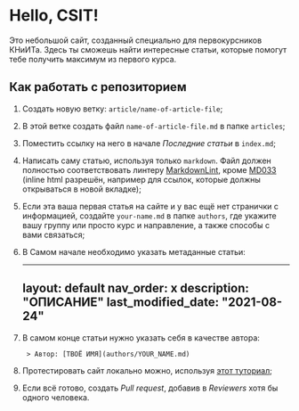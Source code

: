 # Hello, CSIT!

Это небольшой сайт, созданный специально для первокурсников КНиИТа. Здесь ты сможешь найти интересные статьи, которые помогут тебе получить максимум из первого курса.

## Как работать с репозиторием

1. Создать новую ветку: `article/name-of-article-file`;
1. В этой ветке создать файл `name-of-article-file.md` в папке `articles`;
1. Поместить ссылку на него в начале *Последние статьи* в `index.md`;
1. Написать саму статью, используя только `markdown`. Файл должен полностью
   соответствовать линтеру
   [MarkdownLint](https://marketplace.visualstudio.com/items?itemName=DavidAnson.vscode-markdownlint), кроме
   [MD033](https://github.com/DavidAnson/markdownlint/blob/main/doc/Rules.md#md033)
   (inline html разрешён, например для ссылок, которые должны открываться в
   новой вкладке);
1. Если эта ваша первая статья на сайте и у вас ещё нет странички с информацией,
   создайте `your-name.md` в папке `authors`, где укажите вашу группу или просто
   курс и направление, а также способы с вами связаться;
1. В Самом начале необходимо указать метаданные статьи:

      ---
      layout: default
      nav_order: x
      description: "ОПИСАНИЕ"
      last_modified_date: "2021-08-24"
      ---

1. В самом конце статьи нужно указать себя в качестве автора:

		> Автор: [ТВОЁ ИМЯ](authors/YOUR_NAME.md)

1. Протестировать сайт локально можно, используя
   [этот туториал](https://docs.github.com/en/pages/setting-up-a-github-pages-site-with-jekylltesting-your-github-pages-site-locally-with-jekyll);
1. Если всё готово, создать *Pull request*, добавив в *Reviewers* хотя бы одного
   человека.
